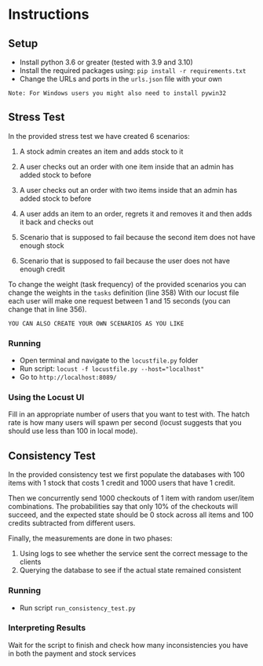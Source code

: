 # Instructions

## Setup 
* Install python 3.6 or greater (tested with 3.9 and 3.10)
* Install the required packages using: `pip install -r requirements.txt`
* Change the URLs and ports in the `urls.json` file with your own

````
Note: For Windows users you might also need to install pywin32
````

## Stress Test

In the provided stress test we have created 6 scenarios:

1) A stock admin creates an item and adds stock to it

2) A user checks out an order with one item inside that an admin has added stock to before

3) A user checks out an order with two items inside that an admin has added stock to before

4) A user adds an item to an order, regrets it and removes it and then adds it back and checks out

5) Scenario that is supposed to fail because the second item does not have enough stock

6) Scenario that is supposed to fail because the user does not have enough credit

To change the weight (task frequency) of the provided scenarios you can change the weights in the `tasks` definition (line 358)
With our locust file each user will make one request between 1 and 15 seconds (you can change that in line 356).

```
YOU CAN ALSO CREATE YOUR OWN SCENARIOS AS YOU LIKE
```

### Running
* Open terminal and navigate to the `locustfile.py` folder
* Run script: `locust -f locustfile.py --host="localhost"`
* Go to `http://localhost:8089/`


### Using the Locust UI
Fill in an appropriate number of users that you want to test with. 
The hatch rate is how many users will spawn per second 
(locust suggests that you should use less than 100 in local mode). 


## Consistency Test

In the provided consistency test we first populate the databases with 100 items with 1 stock that costs 1 credit 
and 1000 users that have 1 credit. 

Then we concurrently send 1000 checkouts of 1 item with random user/item combinations.
The probabilities say that only 10% of the checkouts will succeed, and the expected state should be 0 stock across all 
items and 100 credits subtracted from different users.  

Finally, the measurements are done in two phases:
1) Using logs to see whether the service sent the correct message to the clients
2) Querying the database to see if the actual state remained consistent

### Running
* Run script `run_consistency_test.py`

### Interpreting Results

Wait for the script to finish and check how many inconsistencies you have in both the payment and stock services